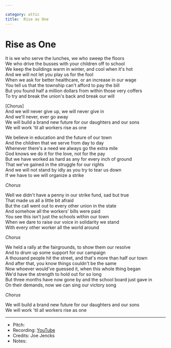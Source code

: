 ```yaml
---

category: attic
title:  Rise as One
---
```



# Rise as One
  
  
It is we who serve the lunches, we who sweep the floors  
We who drive the busses with your children off to school  
We keep the buildings warm in winter, and cool when it's hot  
And we will not let you play us for the fool  
When we ask for better healthcare, or an increase in our wage  
You tell us that the township can't afford to pay the bill  
But you found half a million dollars from within those very coffers  
To try and break the union's back and break our will  
  
  
[Chorus]  
And we will never give up, we will never give in  
And we'll never, ever go away  
We will build a brand new future for our daughters and our sons  
We will work 'til all workers rise as one  
  
We believe in education and the future of our town  
And the children that we serve from day to day  
Whenever there's a need we always go the extra mile  
God knows we do it for the love, not for the pay  
But we have worked as hard as any for every inch of ground  
That we've gained in the struggle for our rights  
And we will not stand by idly as you try to tear us down  
If we have to we will organize a strike  
  
  
*Chorus*  
  
Well we didn't have a penny in our strike fund, sad but true  
That made us all a little bit afraid  
But the call went out to every other union in the state  
And somehow all the workers' bills were paid  
You see this isn't just the schools within our town  
When we dare to raise our voice in solidarity we stand  
With every other worker all the world around  
  
  
*Chorus*  
  
We held a rally at the fairgrounds, to show them our resolve  
And to drum up some support for our campaign  
A thousand people hit the street, and that's more than half our town  
And after that, you know things couldn't be the same  
Now whoever would've guessed it, when this whole thing began  
We'd have the strength to hold out for so long  
But three months have now gone by and the school board just gave in  
On their demands, now we can sing our victory song  
  
  
*Chorus*  

We will build a brand new future for our daughters and our sons  
We will work 'til all workers rise as one  
  
  


---
* Pitch: 
* Recording: [YouTube](https://www.youtube.com/watch?v=A69eP-kiARk)
* Credits: Joe Jencks
* Notes: 

